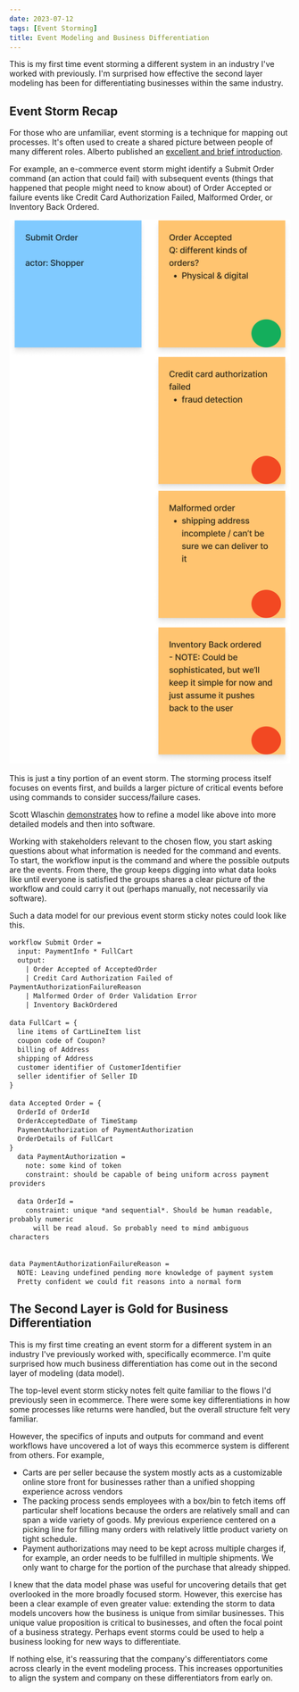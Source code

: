```yaml
---
date: 2023-07-12
tags: [Event Storming]
title: Event Modeling and Business Differentiation
---
```


This is my first time event storming a different system in an industry I've worked with previously.
I'm surprised how effective the second layer modeling has been for differentiating businesses within the same industry.
<!--more-->

## Event Storm Recap
For those who are unfamiliar, event storming is a technique for mapping out processes. It's often used to create a shared picture between people of many different roles. Alberto published an [excellent and brief introduction](http://ziobrando.blogspot.com/2013/11/introducing-event-storming.html).

For example, an e-commerce event storm might identify a Submit Order command (an action that could fail) with subsequent events (things that happened that people might need to know about) of Order Accepted or failure events like Credit Card Authorization Failed, Malformed Order, or Inventory Back Ordered.

![Submit order flow](../../static/post-media/Event-Storm/event-storm-submit-order.png)

This is just a tiny portion of an event storm. The storming process itself focuses on events first, and builds a larger picture of critical events before using commands to consider success/failure cases. 

Scott Wlaschin [demonstrates](https://fsharpforfunandprofit.com/books/#domain-modeling-made-functional) how to refine a model like above into more detailed models and then into software.

Working with stakeholders relevant to the chosen flow, you start asking questions about what information is needed for the command and events.
To start, the workflow input is the command and where the possible outputs are the events. 
From there, the group keeps digging into what data looks like until everyone is satisfied the groups shares a clear picture of the workflow and could carry it out (perhaps manually, not necessarily via software).

Such a data model for our previous event storm sticky notes could look like this.
```
workflow Submit Order = 
  input: PaymentInfo * FullCart
  output: 
    | Order Accepted of AcceptedOrder
    | Credit Card Authorization Failed of PaymentAuthorizationFailureReason
    | Malformed Order of Order Validation Error
    | Inventory BackOrdered

data FullCart = {
  line items of CartLineItem list
  coupon code of Coupon?
  billing of Address
  shipping of Address
  customer identifier of CustomerIdentifier
  seller identifier of Seller ID
}

data Accepted Order = {
  OrderId of OrderId
  OrderAcceptedDate of TimeStamp
  PaymentAuthorization of PaymentAuthorization
  OrderDetails of FullCart
}
  data PaymentAuthorization = 
    note: some kind of token
    constraint: should be capable of being uniform across payment providers
  
  data OrderId = 
    constraint: unique *and sequential*. Should be human readable, probably numeric
      will be read aloud. So probably need to mind ambiguous characters


data PaymentAuthorizationFailureReason = 
  NOTE: Leaving undefined pending more knowledge of payment system
  Pretty confident we could fit reasons into a normal form

```


## The Second Layer is Gold for Business Differentiation

This is my first time creating an event storm for a different system in an industry I've previously worked with, specifically ecommerce.
I'm quite surprised how much business differentiation has come out in the second layer of modeling (data model). 

The top-level event storm sticky notes felt quite familiar to the flows I'd previously seen in ecommerce. There were some key differentiations in how some processes like returns were handled, but the overall structure felt very familiar.

However, the specifics of inputs and outputs for command and event workflows have uncovered a lot of ways this ecommerce system is different from others. 
For example, 
- Carts are per seller because the system mostly acts as a customizable online store front for businesses rather than a unified shopping experience across vendors
- The packing process sends employees with a box/bin to fetch items off particular shelf locations because the orders are relatively small and can span a wide variety of goods. My previous experience centered on a picking line for filling many orders with relatively little product variety on tight schedule.
- Payment authorizations may need to be kept across multiple charges if, for example, an order needs to be fulfilled in multiple shipments. We only want to charge for the portion of the purchase that already shipped.


I knew that the data model phase was useful for uncovering details that get overlooked in the more broadly focused storm.
However, this exercise has been a clear example of even greater value: extending the storm to data models uncovers how the business is unique from similar businesses.
This unique value proposition is critical to businesses, and often the focal point of a business strategy. Perhaps event storms could be used to help a business looking for new ways to differentiate.

If nothing else, it's reassuring that the company's differentiators come across clearly in the event modeling process. This increases opportunities to align the system and company on these differentiators from early on.